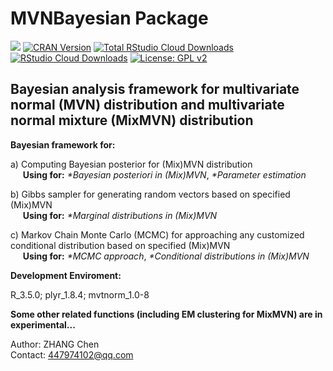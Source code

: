 MVNBayesian Package
======
[![](https://img.shields.io/badge/language-R-blue.svg)](https://www.r-project.org)
[![CRAN Version](http://www.r-pkg.org/badges/version/MVNBayesian)](https://cran.r-project.org/package=MVNBayesian)
[![Total RStudio Cloud Downloads](http://cranlogs.r-pkg.org/badges/grand-total/MVNBayesian?color=brightgreen)](https://cran.r-project.org/package=MVNBayesian)
[![RStudio Cloud Downloads](http://cranlogs.r-pkg.org/badges/MVNBayesian?color=brightgreen)](https://cran.r-project.org/package=MVNBayesian)
[![License: GPL v2](https://img.shields.io/badge/License-GPL%20v2-blue.svg)](https://www.gnu.org/licenses/old-licenses/gpl-2.0.en.html)

## Bayesian analysis framework for multivariate normal (MVN) distribution and multivariate normal mixture (MixMVN) distribution

**Bayesian framework for:**<br/>

a) Computing Bayesian posterior for (Mix)MVN distribution<br/>
&nbsp;&nbsp;&nbsp;&nbsp;&nbsp;**Using for:** *\*Bayesian posteriori in (Mix)MVN*,&nbsp;*\*Parameter estimation*

b) Gibbs sampler for generating random vectors based on specified (Mix)MVN<br/>
&nbsp;&nbsp;&nbsp;&nbsp;&nbsp;**Using for:** *\*Marginal distributions in (Mix)MVN*

c) Markov Chain Monte Carlo (MCMC) for approaching any customized conditional distribution based on specified (Mix)MVN<br/>
&nbsp;&nbsp;&nbsp;&nbsp;&nbsp;**Using for:** *\*MCMC approach*,&nbsp;*\*Conditional distributions in (Mix)MVN*

**Development Enviroment:**

R_3.5.0; plyr_1.8.4; mvtnorm_1.0-8

**Some other related functions (including EM clustering for MixMVN) are in experimental...**

Author: ZHANG Chen<br/>
Contact: 447974102@qq.com<br/>
